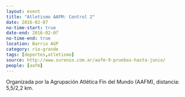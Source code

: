 ```yaml
---
layout: event 
title: "Atletismo AAFM: Control 2"
date: 2016-02-07
no-time-start: true
date-end: 2016-02-07
no-time-end: true
location: Barrio AGP
category: rio-grande
tags: [deportes,atletismo]
source: http://www.surenio.com.ar/aafm-9-pruebas-hasta-junio/
people: [aafm]
---
```


Organizada por la Agrupación Atlética Fin del Mundo (AAFM), distancia: 5,5/2,2 km.